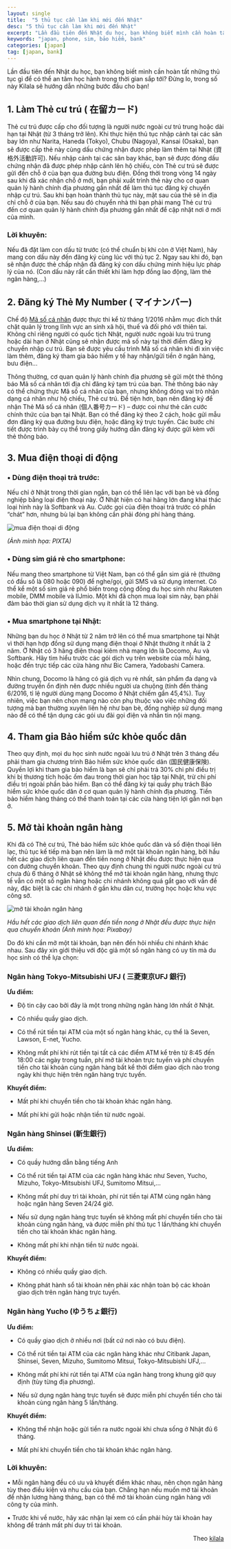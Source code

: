 ```yaml
---
layout: single
title:  "5 thủ tục cần làm khi mới đến Nhật"
desc: "5 thủ tục cần làm khi mới đến Nhật"
excerpt: "Lần đầu tiên đến Nhật du học, bạn không biết mình cần hoàn tất những thủ tục gì để có thể an tâm học hành trong thời gian sắp tới? Đừng lo, trong số này Kilala sẽ hướng dẫn những bước đầu cho bạn!"
keywords: "japan, phone, sim, bảo hiểm, bank"
categories: [japan]
tag: [japan, bank]
---
```


Lần đầu tiên đến Nhật du học, bạn không biết mình cần hoàn tất những thủ tục gì để có thể an tâm học hành trong thời gian sắp tới? Đừng lo, trong số này Kilala sẽ hướng dẫn những bước đầu cho bạn!

## 1\. Làm Thẻ cư trú ( 在留カード)

Thẻ cư trú được cấp cho đối tượng là người nước ngoài cư trú trung hoặc dài hạn tại Nhật (từ 3 tháng trở lên). Khi thực hiện thủ tục nhập cảnh tại các sân bay lớn như Narita, Haneda (Tokyo), Chubu (Nagoya), Kansai (Osaka), bạn sẽ được cấp thẻ này cùng dấu chứng nhận được phép làm thêm tại Nhật (資格外活動許可). Nếu nhập cảnh tại các sân bay khác, bạn sẽ được đóng dấu chứng nhận đã được phép nhập cảnh lên hộ chiếu, còn Thẻ cư trú sẽ được gửi đến chỗ ở của bạn qua đường bưu điện. Đồng thời trong vòng 14 ngày sau khi đã xác nhận chỗ ở mới, bạn phải xuất trình thẻ này cho cơ quan quản lý hành chính địa phương gần nhất để làm thủ tục đăng ký chuyển nhập cư trú. Sau khi bạn hoàn thành thủ tục này, mặt sau của thẻ sẽ in địa chỉ chỗ ở của bạn. Nếu sau đó chuyển nhà thì bạn phải mang Thẻ cư trú đến cơ quan quản lý hành chính địa phương gần nhất để cập nhật nơi ở mới của mình.

### Lời khuyên:

Nếu đã đặt làm con dấu từ trước (có thể chuẩn bị khi còn ở Việt Nam), hãy mang con dấu này đến đăng ký cùng lúc với thủ tục 2\. Ngay sau khi đó, bạn sẽ nhận được thẻ chấp nhận đã đăng ký con dấu chứng minh hiệu lực pháp lý của nó. (Con dấu này rất cần thiết khi làm hợp đồng lao động, làm thẻ ngân hàng,...)

## 2\. Đăng ký Thẻ My Number ( マイナンバー)

Chế độ [Mã số cá nhân](http://www.kilala.vn/du-hoc-nhat/du-hoc-sinh-tai-nhat-ban-se-bi-quan-ly-gio-lam-them.html) được thực thi kể từ tháng 1/2016 nhằm mục đích thắt chặt quản lý trong lĩnh vực an sinh xã hội, thuế và đối phó với thiên tai. Không chỉ riêng người có quốc tịch Nhật, người nước ngoài lưu trú trung hoặc dài hạn ở Nhật cũng sẽ nhận được mã số này tại thời điểm đăng ký chuyển nhập cư trú. Bạn sẽ được yêu cầu trình Mã số cá nhân khi đi xin việc làm thêm, đăng ký tham gia bảo hiểm y tế hay nhận/gửi tiền ở ngân hàng, bưu điện...

Thông thường, cơ quan quản lý hành chính địa phương sẽ gửi một thẻ thông báo Mã số cá nhân tới địa chỉ đăng ký tạm trú của bạn. Thẻ thông báo này có thể chứng thực Mã số cá nhân của bạn, nhưng không đóng vai trò nhận dạng cá nhân như hộ chiếu, Thẻ cư trú. Để tiện hơn, bạn nên đăng ký để nhận Thẻ Mã số cá nhân (個人番号カード) – được coi như thẻ căn cước chính thức của bạn tại Nhật. Bạn có thể đăng ký theo 2 cách, hoặc gửi mẫu đơn đăng ký qua đường bưu điện, hoặc đăng ký trực tuyến. Các bước chi tiết được trình bày cụ thể trong giấy hướng dẫn đăng ký được gửi kèm với thẻ thông báo.

## 3\. Mua điện thoại di động

### • Dùng điện thoại trả trước:

Nếu chỉ ở Nhật trong thời gian ngắn, bạn có thể liên lạc với bạn bè và đồng nghiệp bằng loại điện thoại này. Ở Nhật hiện có hai hãng lớn đang khai thác loại hình này là Softbank và Au. Cước gọi của điện thoại trả trước có phần “chát” hơn, nhưng bù lại bạn không cần phải đóng phí hàng tháng.

![mua điện thoại di động](/data/upload/article/2899/study%20cover.jpg "mua điện thoại di động")

_(Ảnh minh họa: PIXTA)_

### • Dùng sim giá rẻ cho smartphone:

Nếu mang theo smartphone từ Việt Nam, bạn có thể gắn sim giá rẻ (thường có đầu số là 080 hoặc 090) để nghe/gọi, gửi SMS và sử dụng internet. Có thể kể một số sim giá rẻ phổ biến trong cộng đồng du học sinh như Rakuten mobile, DMM mobile và IIJmio. Một khi đã chọn mua loại sim này, bạn phải đảm bảo thời gian sử dụng dịch vụ ít nhất là 12 tháng.

### • Mua smartphone tại Nhật:

Những bạn du học ở Nhật từ 2 năm trở lên có thể mua smartphone tại Nhật vì thời hạn hợp đồng sử dụng mạng điện thoại ở Nhật thường ít nhất là 2 năm. Ở Nhật có 3 hãng điện thoại kiêm nhà mạng lớn là Docomo, Au và Softbank. Hãy tìm hiểu trước các gói dịch vụ trên website của mỗi hãng, hoặc đến trực tiếp các cửa hàng như Bic Camera, Yadobashi Camera. 

Nhìn chung, Docomo là hãng có giá dịch vụ rẻ nhất, sản phẩm đa dạng và đường truyền ổn định nên được nhiều người ưa chuộng (tính đến tháng 6/2016, tỉ lệ người dùng mạng Docomo ở Nhật chiếm gần 45,4%). Tuy nhiên, việc bạn nên chọn mạng nào còn phụ thuộc vào việc những đối tượng mà bạn thường xuyên liên hệ như bạn bè, đồng nghiệp sử dụng mạng nào để có thể tận dụng các gói ưu đãi gọi điện và nhắn tin nội mạng.

## 4\. Tham gia Bảo hiểm sức khỏe quốc dân

Theo quy định, mọi du học sinh nước ngoài lưu trú ở Nhật trên 3 tháng đều phải tham gia chương trình Bảo hiểm sức khỏe quốc dân (国民健康保険). Quyền lợi khi tham gia bảo hiểm là bạn sẽ chỉ phải trả 30% chi phí điều trị khi bị thương tích hoặc ốm đau trong thời gian học tập tại Nhật, trừ chi phí điều trị ngoài phần bảo hiểm. Bạn có thể đăng ký tại quầy phụ trách Bảo hiểm sức khỏe quốc dân ở cơ quan quản lý hành chính địa phương. Tiền bảo hiểm hàng tháng có thể thanh toán tại các cửa hàng tiện lợi gần nơi bạn ở.  

## 5\. Mở tài khoản ngân hàng

Khi đã có Thẻ cư trú, Thẻ bảo hiểm sức khỏe quốc dân và số điện thoại liên lạc, thủ tục kế tiếp mà bạn nên làm là mở một tài khoản ngân hàng, bởi hầu hết các giao dịch liên quan đến tiền nong ở Nhật đều được thực hiện qua con đường chuyển khoản. Theo quy định chung thì người nước ngoài cư trú chưa đủ 6 tháng ở Nhật sẽ không thể mở tài khoản ngân hàng, nhưng thực tế vẫn có một số ngân hàng hoặc chi nhánh không quá gắt gao với vấn đề này, đặc biệt là các chi nhánh ở gần khu dân cư, trường học hoặc khu vực công sở. 

![mở tài khoản ngân hàng](/data/upload/article/2899/money-256319_1920.jpg "mở tài khoản ngân hàng")

_Hầu hết các giao dịch liên quan đến tiền nong ở Nhật đều được thực hiện qua chuyển khoản (Ảnh minh họa: Pixabay)_

Do đó khi cần mở một tài khoản, bạn nên đến hỏi nhiều chi nhánh khác nhau. Sau đây xin giới thiệu với độc giả một số ngân hàng có uy tín mà du học sinh có thể lựa chọn:

### Ngân hàng Tokyo-Mitsubishi UFJ ( 三菱東京UFJ 銀行)

**Ưu điểm:**

- Độ tin cậy cao bởi đây là một trong những ngân hàng lớn nhất ở Nhật.

- Có nhiều quầy giao dịch.

- Có thể rút tiền tại ATM của một số ngân hàng khác, cụ thể là Seven, Lawson, E-net, Yucho.

- Không mất phí khi rút tiền tại tất cả các điểm ATM kể trên từ 8:45 đến 18:00 các ngày trong tuần, phí mở tài khoản trực tuyến và phí chuyển tiền cho tài khoản cùng ngân hàng bất kể thời điểm giao dịch nào trong ngày khi thực hiện trên ngân hàng trực tuyến.

**Khuyết điểm:**

- Mất phí khi chuyển tiền cho tài khoản khác ngân hàng.

- Mất phí khi gửi hoặc nhận tiền từ nước ngoài.

### Ngân hàng Shinsei (新生銀行)

**Ưu điểm:**

- Có quầy hướng dẫn bằng tiếng Anh

- Có thể rút tiền tại ATM của các ngân hàng khác như Seven, Yucho, Mizuho, Tokyo-Mitsubishi UFJ, Sumitomo Mitsui,...

- Không mất phí duy trì tài khoản, phí rút tiền tại ATM cùng ngân hàng hoặc ngân hàng Seven 24/24 giờ.

- Nếu sử dụng ngân hàng trực tuyến sẽ không mất phí chuyển tiền cho tài khoản cùng ngân hàng, và được miễn phí thủ tục 1 lần/tháng khi chuyển tiền cho tài khoản khác ngân hàng.

- Không mất phí khi nhận tiền từ nước ngoài.

**Khuyết điểm:**

- Không có nhiều quầy giao dịch.

- Không phát hành sổ tài khoản nên phải xác nhận toàn bộ các khoản giao dịch trên ngân hàng trực tuyến.

### Ngân hàng Yucho (ゆうちょ銀行)

**Ưu điểm:**

- Có quầy giao dịch ở nhiều nơi (bất cứ nơi nào có bưu điện).

- Có thể rút tiền tại ATM của các ngân hàng khác như Citibank Japan, Shinsei, Seven, Mizuho, Sumitomo Mitsui, Tokyo-Mitsubishi UFJ,...

- Không mất phí khi rút tiền tại ATM của ngân hàng trong khung giờ quy định (tùy từng địa phương).

- Nếu sử dụng ngân hàng trực tuyến sẽ được miễn phí chuyển tiền cho tài khoản cùng ngân hàng 5 lần/tháng.

**Khuyết điểm:**

- Không thể nhận hoặc gửi tiền ra nước ngoài khi chưa sống ở Nhật đủ 6 tháng.

- Mất phí khi chuyển tiền cho tài khoản khác ngân hàng.

### Lời khuyên:

• Mỗi ngân hàng đều có ưu và khuyết điểm khác nhau, nên chọn ngân hàng tùy theo điều kiện và nhu cầu của bạn. Chẳng hạn nếu muốn mở tài khoản để nhận lương hàng tháng, bạn có thể mở tài khoản cùng ngân hàng với công ty của mình.

• Trước khi về nước, hãy xác nhận lại xem có cần phải hủy tài khoản hay không để tránh mất phí duy trì tài khoản.

<div style="text-align: right">Theo <a href="http://www.kilala.vn/du-hoc-nhat/5-thu-tuc-can-lam-khi-moi-den-nhat-ban.html">kilala</a></div>